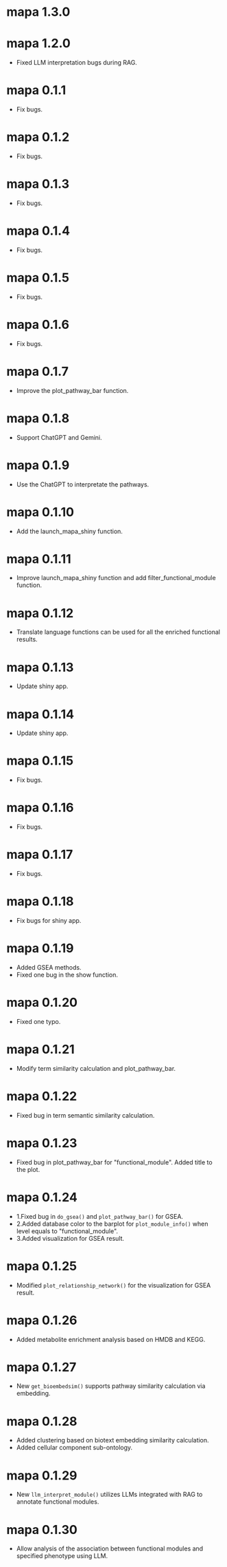 # mapa 1.3.0

# mapa 1.2.0

* Fixed LLM interpretation bugs during RAG.

# mapa 0.1.1

* Fix bugs.

# mapa 0.1.2

* Fix bugs.

# mapa 0.1.3

* Fix bugs.

# mapa 0.1.4

* Fix bugs.

# mapa 0.1.5

* Fix bugs.

# mapa 0.1.6

* Fix bugs.

# mapa 0.1.7

* Improve the plot_pathway_bar function.

# mapa 0.1.8

* Support ChatGPT and Gemini.

# mapa 0.1.9

* Use the ChatGPT to interpretate the pathways.

# mapa 0.1.10

* Add the launch_mapa_shiny function.

# mapa 0.1.11

* Improve launch_mapa_shiny function and add filter_functional_module function.

# mapa 0.1.12

* Translate language functions can be used for all the enriched functional results.

# mapa 0.1.13

* Update shiny app.

# mapa 0.1.14

* Update shiny app.

# mapa 0.1.15

* Fix bugs.

# mapa 0.1.16

* Fix bugs.

# mapa 0.1.17

* Fix bugs.

# mapa 0.1.18

* Fix bugs for shiny app.

# mapa 0.1.19

* Added GSEA methods.
* Fixed one bug in the show function.

# mapa 0.1.20

* Fixed one typo.

# mapa 0.1.21

* Modify term similarity calculation and plot_pathway_bar.

# mapa 0.1.22

* Fixed bug in term semantic similarity calculation.

# mapa 0.1.23

* Fixed bug in plot_pathway_bar for "functional_module". Added title to the plot.

# mapa 0.1.24

* 1.Fixed bug in `do_gsea()` and `plot_pathway_bar()` for GSEA. 
* 2.Added database color to the barplot for `plot_module_info()` when level equals to "functional_module". 
* 3.Added visualization for GSEA result.

# mapa 0.1.25

* Modified `plot_relationship_network()` for the visualization for GSEA result.

# mapa 0.1.26

* Added metabolite enrichment analysis based on HMDB and KEGG.

# mapa 0.1.27

* New `get_bioembedsim()` supports pathway similarity calculation via embedding.

# mapa 0.1.28

* Added clustering based on biotext embedding similarity calculation.
* Added cellular component sub-ontology.

# mapa 0.1.29

* New `llm_interpret_module()` utilizes LLMs integrated with RAG to annotate functional modules.

# mapa 0.1.30

* Allow analysis of the association between functional modules and specified phenotype using LLM.

